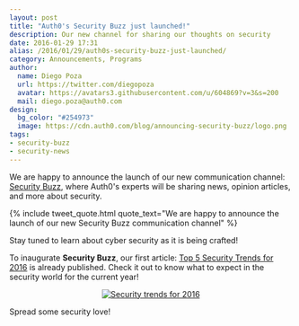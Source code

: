 ```yaml
---
layout: post
title: "Auth0's Security Buzz just launched!"
description: Our new channel for sharing our thoughts on security
date: 2016-01-29 17:31
alias: /2016/01/29/auth0s-security-buzz-just-launched/
category: Announcements, Programs
author:
  name: Diego Poza
  url: https://twitter.com/diegopoza
  avatar: https://avatars3.githubusercontent.com/u/604869?v=3&s=200
  mail: diego.poza@auth0.com
design:
  bg_color: "#254973"
  image: https://cdn.auth0.com/blog/announcing-security-buzz/logo.png
tags:
- security-buzz
- security-news
---
```

We are happy to announce the launch of our new communication channel: [Security Buzz](https://auth0.com/resources#security-buzz), where Auth0's experts will be sharing news, opinion articles, and more about security.

{% include tweet_quote.html quote_text="We are happy to announce the launch of our new Security Buzz communication channel" %}

Stay tuned to learn about cyber security as it is being crafted!

To inaugurate **Security Buzz**, our first article: [Top 5 Security Trends for 2016](https://auth0.com/resources/security-buzz/top-5-security-trends-for-2016/preview) is already published. Check it out to know what to expect in the security world for the current year!

<div class="" style="text-align: center;"><a href="https://auth0.com/resources/security-buzz/top-5-security-trends-for-2016/preview"><img style="margin: 0;" src="https://cdn.auth0.com/blog/announcing-security-buzz/security-trends-2016.png" alt="Security trends for 2016" />
</a>
</div>

Spread some security love!
